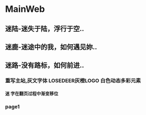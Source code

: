 # MainWeb
## 迷陆-迷失于陆，浮行于空..
## 迷鹿-迷途中的我，如何遇见妳..
## 迷路-没有路标，如何前进..


### 重写主站,灰文字体 LOSEDEER灰橙LOGO 白色动态多彩元素


#### 迷  字在翻页过程中渐变移位 

### page1
